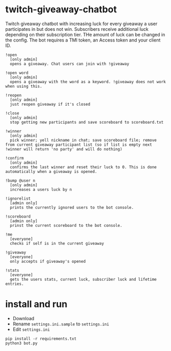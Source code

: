 # twitch-giveaway-chatbot
Twitch giveaway chatbot with increasing luck for every giveaway a user participates in but does not win.
Subscribers receive additional luck depending on their subscription tier. THe amount of luck can be changed in the config.
The bot requires a TMI token, an Access token and your client ID.

```
!open 
  [only admin]
  opens a giveaway. Chat users can join with !giveaway
 
!open word
  [only admin]
  opens a giveaway with the word as a keyword. !giveaway does not work when using this.

!reopen 
  [only admin]
  just reopen giveaway if it's closed 

!close 
  [only admin]
  stop getting new participants and save scoreboard to scoreboard.txt

!winner 
  [only admin]
  pick winner; yell nickname in chat; save scoreboard file; remove from current giveaway participant list (so if list is empty next !winner will return 'no party' and will do nothing)

!confirm
  [only admin]
  confirms the last winner and reset their luck to 0. This is done automatically when a giveaway is opened.

!bump @user n
  [only admin]
  increases a users luck by n
  
!ignorelist
  [admin only]
  prints the currently ignored users to the bot console.
  
!scoreboard
  [admin only]
  prinst the current scoreboard to the bot console.

!me
  [everyone]
  checks if self is in the current giveaway

!giveaway 
  [everyone]
  only accepts if giveaway's opened

!stats
  [everyone]
  gets the users stats, current luck, subscriber luck and lifetime entries.
```

# install and run

* Download
* Rename `settings.ini.sample` to `settings.ini`
* Edit `settings.ini`

```
pip install -r requirements.txt
python3 bot.py
```
